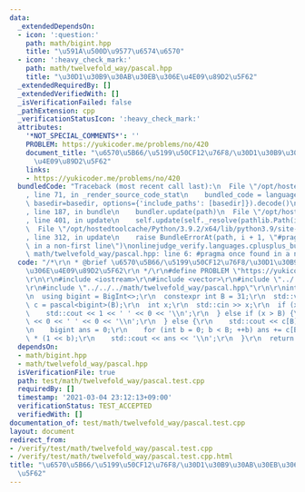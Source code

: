 ```yaml
---
data:
  _extendedDependsOn:
  - icon: ':question:'
    path: math/bigint.hpp
    title: "\u591A\u500D\u9577\u6574\u6570"
  - icon: ':heavy_check_mark:'
    path: math/twelvefold_way/pascal.hpp
    title: "\u30D1\u30B9\u30AB\u30EB\u306E\u4E09\u89D2\u5F62"
  _extendedRequiredBy: []
  _extendedVerifiedWith: []
  _isVerificationFailed: false
  _pathExtension: cpp
  _verificationStatusIcon: ':heavy_check_mark:'
  attributes:
    '*NOT_SPECIAL_COMMENTS*': ''
    PROBLEM: https://yukicoder.me/problems/no/420
    document_title: "\u6570\u5B66/\u5199\u50CF12\u76F8/\u30D1\u30B9\u30AB\u30EB\u306E\
      \u4E09\u89D2\u5F62"
    links:
    - https://yukicoder.me/problems/no/420
  bundledCode: "Traceback (most recent call last):\n  File \"/opt/hostedtoolcache/Python/3.9.2/x64/lib/python3.9/site-packages/onlinejudge_verify/documentation/build.py\"\
    , line 71, in _render_source_code_stat\n    bundled_code = language.bundle(stat.path,\
    \ basedir=basedir, options={'include_paths': [basedir]}).decode()\n  File \"/opt/hostedtoolcache/Python/3.9.2/x64/lib/python3.9/site-packages/onlinejudge_verify/languages/cplusplus.py\"\
    , line 187, in bundle\n    bundler.update(path)\n  File \"/opt/hostedtoolcache/Python/3.9.2/x64/lib/python3.9/site-packages/onlinejudge_verify/languages/cplusplus_bundle.py\"\
    , line 401, in update\n    self.update(self._resolve(pathlib.Path(included), included_from=path))\n\
    \  File \"/opt/hostedtoolcache/Python/3.9.2/x64/lib/python3.9/site-packages/onlinejudge_verify/languages/cplusplus_bundle.py\"\
    , line 312, in update\n    raise BundleErrorAt(path, i + 1, \"#pragma once found\
    \ in a non-first line\")\nonlinejudge_verify.languages.cplusplus_bundle.BundleErrorAt:\
    \ math/twelvefold_way/pascal.hpp: line 6: #pragma once found in a non-first line\n"
  code: "/*\r\n * @brief \u6570\u5B66/\u5199\u50CF12\u76F8/\u30D1\u30B9\u30AB\u30EB\
    \u306E\u4E09\u89D2\u5F62\r\n */\r\n#define PROBLEM \"https://yukicoder.me/problems/no/420\"\
    \r\n\r\n#include <iostream>\r\n#include <vector>\r\n#include \"../../../math/bigint.hpp\"\
    \r\n#include \"../../../math/twelvefold_way/pascal.hpp\"\r\n\r\nint main() {\r\
    \n  using bigint = BigInt<>;\r\n  constexpr int B = 31;\r\n  std::vector<std::vector<bigint>>\
    \ c = pascal<bigint>(B);\r\n  int x;\r\n  std::cin >> x;\r\n  if (x == 0) {\r\n\
    \    std::cout << 1 << ' ' << 0 << '\\n';\r\n  } else if (x > B) {\r\n    std::cout\
    \ << 0 << ' ' << 0 << '\\n';\r\n  } else {\r\n    std::cout << c[B][x] << ' ';\r\
    \n    bigint ans = 0;\r\n    for (int b = 0; b < B; ++b) ans += c[B - 1][x - 1]\
    \ * (1 << b);\r\n    std::cout << ans << '\\n';\r\n  }\r\n  return 0;\r\n}\r\n"
  dependsOn:
  - math/bigint.hpp
  - math/twelvefold_way/pascal.hpp
  isVerificationFile: true
  path: test/math/twelvefold_way/pascal.test.cpp
  requiredBy: []
  timestamp: '2021-03-04 23:12:13+09:00'
  verificationStatus: TEST_ACCEPTED
  verifiedWith: []
documentation_of: test/math/twelvefold_way/pascal.test.cpp
layout: document
redirect_from:
- /verify/test/math/twelvefold_way/pascal.test.cpp
- /verify/test/math/twelvefold_way/pascal.test.cpp.html
title: "\u6570\u5B66/\u5199\u50CF12\u76F8/\u30D1\u30B9\u30AB\u30EB\u306E\u4E09\u89D2\
  \u5F62"
---
```

